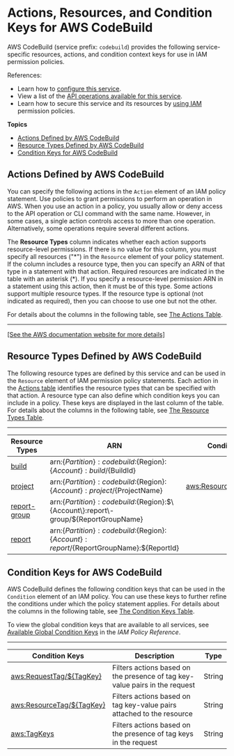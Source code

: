 # Actions, Resources, and Condition Keys for AWS CodeBuild<a name="list_awscodebuild"></a>

AWS CodeBuild \(service prefix: `codebuild`\) provides the following service\-specific resources, actions, and condition context keys for use in IAM permission policies\.

References:
+ Learn how to [configure this service](https://docs.aws.amazon.com/codebuild/latest/userguide/)\.
+ View a list of the [API operations available for this service](https://docs.aws.amazon.com/codebuild/latest/APIReference/)\.
+ Learn how to secure this service and its resources by [using IAM](https://docs.aws.amazon.com/codebuild/latest/userguide/auth-and-access-control.html) permission policies\.

**Topics**
+ [Actions Defined by AWS CodeBuild](#awscodebuild-actions-as-permissions)
+ [Resource Types Defined by AWS CodeBuild](#awscodebuild-resources-for-iam-policies)
+ [Condition Keys for AWS CodeBuild](#awscodebuild-policy-keys)

## Actions Defined by AWS CodeBuild<a name="awscodebuild-actions-as-permissions"></a>

You can specify the following actions in the `Action` element of an IAM policy statement\. Use policies to grant permissions to perform an operation in AWS\. When you use an action in a policy, you usually allow or deny access to the API operation or CLI command with the same name\. However, in some cases, a single action controls access to more than one operation\. Alternatively, some operations require several different actions\.

The **Resource Types** column indicates whether each action supports resource\-level permissions\. If there is no value for this column, you must specify all resources \("\*"\) in the `Resource` element of your policy statement\. If the column includes a resource type, then you can specify an ARN of that type in a statement with that action\. Required resources are indicated in the table with an asterisk \(\*\)\. If you specify a resource\-level permission ARN in a statement using this action, then it must be of this type\. Some actions support multiple resource types\. If the resource type is optional \(not indicated as required\), then you can choose to use one but not the other\.

For details about the columns in the following table, see [The Actions Table](reference_policies_actions-resources-contextkeys.md#actions_table)\.


****  
[\[See the AWS documentation website for more details\]](http://docs.aws.amazon.com/IAM/latest/UserGuide/list_awscodebuild.html)

## Resource Types Defined by AWS CodeBuild<a name="awscodebuild-resources-for-iam-policies"></a>

The following resource types are defined by this service and can be used in the `Resource` element of IAM permission policy statements\. Each action in the [Actions table](#awscodebuild-actions-as-permissions) identifies the resource types that can be specified with that action\. A resource type can also define which condition keys you can include in a policy\. These keys are displayed in the last column of the table\. For details about the columns in the following table, see [The Resource Types Table](reference_policies_actions-resources-contextkeys.md#resources_table)\.


****  

| Resource Types | ARN | Condition Keys | 
| --- | --- | --- | 
|   [ build ](https://docs.aws.amazon.com/codebuild/latest/userguide/auth-and-access-control-iam-access-control-identity-based.html#arn-formats)  |  arn:$\{Partition\}:codebuild:$\{Region\}:$\{Account\}:build/$\{BuildId\}  |  | 
|   [ project ](https://docs.aws.amazon.com/codebuild/latest/userguide/auth-and-access-control-iam-access-control-identity-based.html#arn-formats)  |  arn:$\{Partition\}:codebuild:$\{Region\}:$\{Account\}:project/$\{ProjectName\}  |   [ aws:ResourceTag/$\{TagKey\} ](#awscodebuild-aws_ResourceTag___TagKey_)   | 
|   [ report\-group ](https://docs.aws.amazon.com/codebuild/latest/userguide/auth-and-access-control-iam-access-control-identity-based.html#arn-formats)  |  arn:$\{Partition\}:codebuild:$\{Region\}:$\{Account\}:report\-group/$\{ReportGroupName\}  |  | 
|   [ report ](https://docs.aws.amazon.com/codebuild/latest/userguide/auth-and-access-control-iam-access-control-identity-based.html#arn-formats)  |  arn:$\{Partition\}:codebuild:$\{Region\}:$\{Account\}:report/$\{ReportGroupName\}:$\{ReportId\}  |  | 

## Condition Keys for AWS CodeBuild<a name="awscodebuild-policy-keys"></a>

AWS CodeBuild defines the following condition keys that can be used in the `Condition` element of an IAM policy\. You can use these keys to further refine the conditions under which the policy statement applies\. For details about the columns in the following table, see [The Condition Keys Table](reference_policies_actions-resources-contextkeys.md#context_keys_table)\.

To view the global condition keys that are available to all services, see [Available Global Condition Keys](reference_policies_condition-keys.html#AvailableKeys) in the *IAM Policy Reference*\.


****  

| Condition Keys | Description | Type | 
| --- | --- | --- | 
|   [ aws:RequestTag/$\{TagKey\} ](https://docs.aws.amazon.com/IAM/latest/UserGuide/reference_policies_condition-keys.html#condition-keys-requesttag)  | Filters actions based on the presence of tag key\-value pairs in the request | String | 
|   [ aws:ResourceTag/$\{TagKey\} ](https://docs.aws.amazon.com/IAM/latest/UserGuide/reference_policies_condition-keys.html#condition-keys-resourcetag)  | Filters actions based on tag key\-value pairs attached to the resource | String | 
|   [ aws:TagKeys ](https://docs.aws.amazon.com/IAM/latest/UserGuide/reference_policies_condition-keys.html#condition-keys-tagkeys)  | Filters actions based on the presence of tag keys in the request | String | 